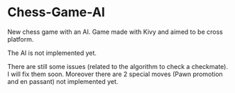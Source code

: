 # Chess-Game-AI

New chess game with an AI. Game made with Kivy and aimed to be cross platform.

The AI is not implemented yet.

There are still some issues (related to the algorithm to check a checkmate). I will fix them soon.
Moreover there are 2 special moves (Pawn promotion and en passant) not implemented yet.
